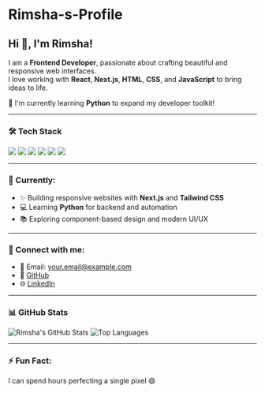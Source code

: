 # Rimsha-s-Profile

## Hi 👋, I'm Rimsha!

I am a **Frontend Developer**, passionate about crafting beautiful and responsive web interfaces.  
I love working with **React**, **Next.js**, **HTML**, **CSS**, and **JavaScript** to bring ideas to life.

🌱 I'm currently learning **Python** to expand my developer toolkit!

---

### 🛠️ Tech Stack
<div align="left">
  <img src="https://img.shields.io/badge/HTML5-E34F26?style=for-the-badge&logo=html5&logoColor=white"/>
  <img src="https://img.shields.io/badge/CSS3-1572B6?style=for-the-badge&logo=css3&logoColor=white"/>
  <img src="https://img.shields.io/badge/JavaScript-F7DF1E?style=for-the-badge&logo=javascript&logoColor=black"/>
  <img src="https://img.shields.io/badge/React-20232A?style=for-the-badge&logo=react&logoColor=61DAFB"/>
  <img src="https://img.shields.io/badge/Next.js-000000?style=for-the-badge&logo=next.js&logoColor=white"/>
  <img src="https://img.shields.io/badge/Python-3776AB?style=for-the-badge&logo=python&logoColor=white"/>
</div>

---

### 📌 Currently:
- ✨ Building responsive websites with **Next.js** and **Tailwind CSS**
- 💻 Learning **Python** for backend and automation
- 📚 Exploring component-based design and modern UI/UX

---

### 🔗 Connect with me:
- 📧 Email: [your.email@example.com](mailto:your.email@example.com)
- 💼 [GitHub](https://github.com/yourusername)
- 🌐 [LinkedIn](https://linkedin.com/in/yourusername)

---

### 📊 GitHub Stats

![Rimsha's GitHub Stats](https://github-readme-stats.vercel.app/api?username=yourusername&show_icons=true&theme=tokyonight)
![Top Languages](https://github-readme-stats.vercel.app/api/top-langs/?username=yourusername&layout=compact&theme=tokyonight)

---

### ⚡ Fun Fact:
I can spend hours perfecting a single pixel 😄
